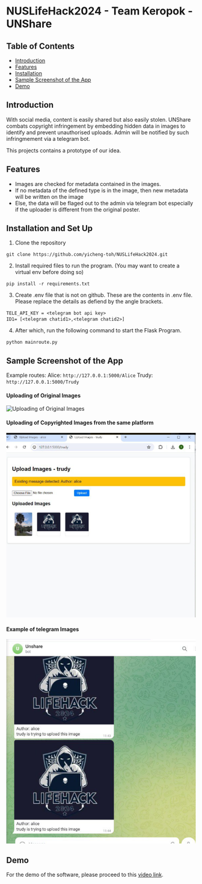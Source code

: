 # NUSLifeHack2024 - Team Keropok - UNShare

## Table of Contents
- [Introduction](#introduction)
- [Features](#features)
- [Installation](#installation-and-set-up)
- [Sample Screenshot of the App](#sample-screenshot-of-the-app)
- [Demo](#demo)

## Introduction
With social media, content is easily shared but also easily stolen. UNShare combats copyright infringement by embedding hidden data in images to identify and prevent unauthorised uploads. Admin will be notified by such infringmement via a telegram bot.

This projects contains a prototype of our idea.

## Features
- Images are checked for metadata contained in the images.
- If no metadata of the defined type is in the image, then new metadata will be written on the image
- Else, the data will be flaged out to the admin via telegram bot especially if the uploader is different from the original poster.

## Installation and Set Up
1. Clone the repository
```
git clone https://github.com/yicheng-toh/NUSLifeHack2024.git
```
2. Install required files to run the program. (You may want to create a virtual env before doing so)
```
pip install -r requirements.txt
```
3. Create .env file that is not on github.
These are the contents in .env file. Please replace the details as defiend by the angle brackets.
```
TELE_API_KEY = <telegram bot api key>
ID1= [<telegram chatid1>,<telegram chatid2>]
```
4. After which, run the following command to start the Flask Program.
```
python mainroute.py
```

## Sample Screenshot of the App

Example routes:
Alice: ```http://127.0.0.1:5000/Alice```
Trudy: ```http://127.0.0.1:5000/Trudy```

#### Uploading of Original Images
![Uploading of Original Images](./docs_pics/AliceDemo.png)
#### Uploading of Copyrighted Images from the same platform
![Uploading of Copyrighted Images from the same platform](./docs_pics/TrudyDemo.png)
#### Example of telegram Images
![Example of telegram Images](./docs_pics/TelegramDemo.png)


## Demo
For the demo of the software, please proceed to this [video link](https://youtu.be/CUzaZSwAA_I).
